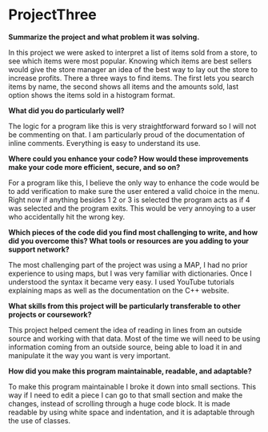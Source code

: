 # ProjectThree
**Summarize the project and what problem it was solving.**

In this project we were asked to interpret a list of items sold from a store, to see which items were most popular. Knowing which items are best sellers would give the store manager an idea of the best way to lay out the store to increase profits. There a three ways to find items. The first lets you search items by name, the second shows all items and the amounts sold, last option shows the items sold in a histogram format.

**What did you do particularly well?**

The logic for a program like this is very straightforward forward so I will not be commenting on that. I am particularly proud of the documentation of inline comments. Everything is easy to understand its use.

**Where could you enhance your code? How would these improvements make your code more efficient, secure, and so on?**

For a program like this, I believe the only way to enhance the code would be to add verification to make sure the user entered a valid choice in the menu. Right now if anything besides 1 2 or 3 is selected the program acts as if 4 was selected and the program exits. This would be very annoying to a user who accidentally hit the wrong key.

**Which pieces of the code did you find most challenging to write, and how did you overcome this? What tools or resources are you adding to your support network?**

The most challenging part of the project was using a MAP, I had no prior experience to using maps, but I was very familiar with dictionaries. Once I understood the syntax it became very easy. I used YouTube tutorials explaining maps as well as the documentation on the C++ website.

**What skills from this project will be particularly transferable to other projects or coursework?**

This project helped cement the idea of reading in lines from an outside source and working with that data. Most of the time we will need to be using information coming from an outside source, being able to load it in and manipulate it the way you want is very important.

**How did you make this program maintainable, readable, and adaptable?**

To make this program maintainable I broke it down into small sections. This way if I need to edit a piece I can go to that small section and make the changes, instead of scrolling through a huge code block. It is made readable by using white space and indentation, and it is adaptable through the use of classes.
